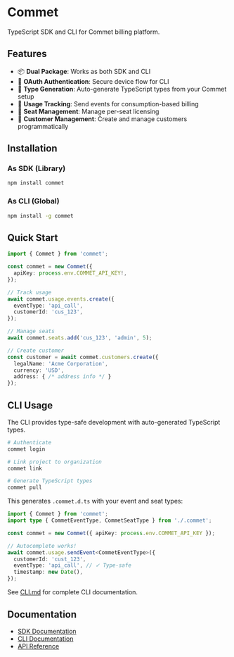 # Commet

TypeScript SDK and CLI for Commet billing platform.

## Features

- 📦 **Dual Package**: Works as both SDK and CLI
- 🔐 **OAuth Authentication**: Secure device flow for CLI
- 📝 **Type Generation**: Auto-generate TypeScript types from your Commet setup
- 🚀 **Usage Tracking**: Send events for consumption-based billing
- 💺 **Seat Management**: Manage per-seat licensing
- 👥 **Customer Management**: Create and manage customers programmatically

## Installation

### As SDK (Library)

```bash
npm install commet
```

### As CLI (Global)

```bash
npm install -g commet
```

## Quick Start

```typescript
import { Commet } from 'commet';

const commet = new Commet({
  apiKey: process.env.COMMET_API_KEY!,
});

// Track usage
await commet.usage.events.create({
  eventType: 'api_call',
  customerId: 'cus_123',
});

// Manage seats
await commet.seats.add('cus_123', 'admin', 5);

// Create customer
const customer = await commet.customers.create({
  legalName: 'Acme Corporation',
  currency: 'USD',
  address: { /* address info */ }
});
```

## CLI Usage

The CLI provides type-safe development with auto-generated TypeScript types.

```bash
# Authenticate
commet login

# Link project to organization
commet link

# Generate TypeScript types
commet pull
```

This generates `.commet.d.ts` with your event and seat types:

```typescript
import { Commet } from 'commet';
import type { CommetEventType, CommetSeatType } from './.commet';

const commet = new Commet({ apiKey: process.env.COMMET_API_KEY });

// Autocomplete works!
await commet.usage.sendEvent<CommetEventType>({
  customerId: 'cust_123',
  eventType: 'api_call', // ✓ Type-safe
  timestamp: new Date(),
});
```

See [CLI.md](./CLI.md) for complete CLI documentation.

## Documentation

- [SDK Documentation](https://docs.commet.co)
- [CLI Documentation](./CLI.md)
- [API Reference](https://docs.commet.co/api)